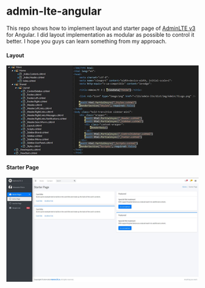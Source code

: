 # admin-lte-angular

This repo shows how to implement layout and starter page of [AdminLTE v3](https://github.com/ColorlibHQ/AdminLTE) for Angular. I did layout implementation as modular as possible to control it better. I hope you guys can learn something from my approach.

#### Layout

![](screenshots/Layout.jpg)

#### Starter Page

![](screenshots/StarterPage.jpg)
